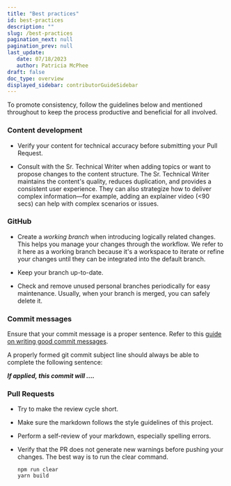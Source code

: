 ```yaml
---
title: "Best practices"
id: best-practices
description: ""
slug: /best-practices
pagination_next: null
pagination_prev: null
last_update: 
   date: 07/18/2023
   author: Patricia McPhee
draft: false
doc_type: overview
displayed_sidebar: contributorGuideSidebar
---
```


To promote consistency, follow the guidelines below and mentioned throughout to keep the process productive and beneficial for all involved.

### Content development

- Verify your content for technical accuracy before submitting your Pull Request.

- Consult with the Sr. Technical Writer when adding topics or want to propose changes to the content structure. The Sr. Technical Writer maintains the content's quality, reduces duplication, and provides a consistent user experience. They can also strategize how to deliver complex information—for example, adding an explainer video (<90 secs) can help with complex scenarios or issues.

### GitHub

- Create a *working branch* when introducing logically related changes. This helps you manage your changes through the workflow. We refer to it here as a working branch because it's a workspace to iterate or refine your changes until they can be integrated into the default branch.

- Keep your branch up-to-date.

- Check and remove unused personal branches periodically for easy maintenance. Usually, when your branch is merged, you can safely delete it.

### Commit messages

Ensure that your commit message is a proper sentence. Refer to this [guide on writing good commit messages](https://cbea.ms/git-commit/).

A properly formed git commit subject line should always be able to complete the following sentence:

***If applied, this commit will ....***


### Pull Requests

- Try to make the review cycle short.

- Make sure the markdown follows the style guidelines of this project.

- Perform a self-review of your markdown, especially spelling errors.

- Verify that the PR does not generate new warnings before pushing your changes. The best way is to run the clear command.
  
  ```nodejs
  npm run clear
  yarn build
  ```